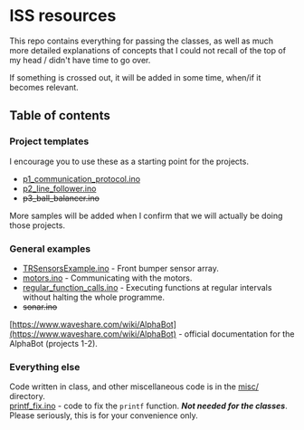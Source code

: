 # ISS resources
This repo contains everything for passing the classes, as well as much more detailed explanations of concepts that I could not recall of the top of my head / didn't have time to go over. 

If something is crossed out, it will be added in some time, when/if it becomes relevant.

## Table of contents
### Project templates
I encourage you to use these as a starting point for the projects.
* [p1_communication_protocol.ino](./p1_communication_protocol.ino)
* [p2_line_follower.ino](./p2_line_follower.ino)
* ~~p3_ball_balancer.ino~~

More samples will be added when I confirm that we will actually be doing those projects.

### General examples
* [TRSensorsExample.ino](./TRSensorsExample.ino) - Front bumper sensor array.
* [motors.ino](./motors.ino) - Communicating with the motors.
* [regular_function_calls.ino](./regular_function_calls.ino) - Executing functions at regular intervals without halting the whole programme.
* ~~sonar.ino~~

[https://www.waveshare.com/wiki/AlphaBot](https://www.waveshare.com/wiki/AlphaBot) - official documentation for the AlphaBot (projects 1-2). 

### Everything else
Code written in class, and other miscellaneous code is in the [misc/](./misc/) directory.<br/>
[printf_fix.ino](./misc/printf_fix.ino) - code to fix the `printf` function. __*Not needed for the classes*__. Please seriously, this is for your convenience only.
